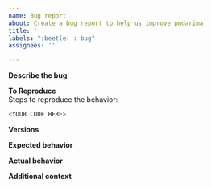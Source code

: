 ```yaml
---
name: Bug report
about: Create a bug report to help us improve pmdarima
title: ''
labels: ":beetle: : bug"
assignees: ''

---
```


**Describe the bug**
<!-- A clear and concise description of what the bug is. -->

**To Reproduce**  
Steps to reproduce the behavior:

```python
<YOUR CODE HERE>
```

**Versions**
<!--
Please run the following snippet and paste the output below.
import pmdarima; pmdarima.show_versions()
-->

**Expected behavior**
<!-- A clear and concise description of what you expected to happen. -->

**Actual behavior**
<!-- A clear and concise description of what actually happened -->

**Additional context**
<!-- Add any other context about the problem here. -->
